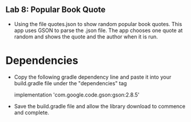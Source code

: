 ## Lab 8: Popular Book Quote
* Using the file quotes.json to show random popular book quotes. This app uses GSON to parse the .json file. The app chooses one quote at random and shows the quote and the author when it is run.

# Dependencies
* Copy the following gradle dependency line and paste it into your build.gradle file under the "dependencies" tag

  implementation 'com.google.code.gson:gson:2.8.5'
* Save the build.gradle file and allow the library download to commence and complete.
